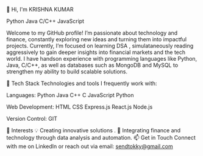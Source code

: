 👋 Hi, I'm KRISHNA KUMAR

Python Java C/C++ JavaScript


Welcome to my GitHub profile! I’m passionate about technology and finance, constantly exploring new ideas and turning them into impactful projects. Currently, I’m focused on learning DSA , simulataneously reading aggressively to gain deeper insights into financial markets and the tech world. I have handson experience with programming languages like Python, Java, C/C++, as well as databases such as MongoDB and MySQL to strengthen my ability to build scalable solutions.

🌱 Tech Stack
Technologies and tools I frequently work with:

Languages: Python Java C++ C JavaScript Python

Web Development: HTML CSS Express.js React.js Node.js 

Version Control: GIT



👀 Interests
💡 Creating innovative solutions .
🔗 Integrating finance and technology through data analysis and automation.
📫 Get in Touch
Connect with me on LinkedIn or reach out via email: sendtokky@gmail.com

